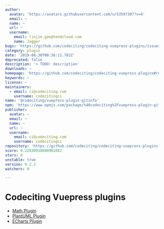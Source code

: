 ```yaml
---
author:
  avatar: 'https://avatars.githubusercontent.com/u/53597307?v=4'
  email: ~
  name: ~
  url: ~
  username:
    email: linjie.gao@tendcloud.com
    name: Jagger
bugs: 'https://github.com/codeciting/codeciting-vuepress-plugins/issues'
category: plugin
date: '2019-08-30T08:36:11.782Z'
deprecated: false
description: '> TODO: description'
downloads: ~
homepage: 'https://github.com/codeciting/codeciting-vuepress-plugins#readme'
keywords: ~
license: ~
maintainers:
  - email: ci@codeciting.com
    username: codecitingci
name: '@codeciting/vuepress-plugin-gitinfo'
npm: 'https://www.npmjs.com/package/%40codeciting%2Fvuepress-plugin-gitinfo'
publisher:
  avatar: ~
  email: ~
  name: ~
  url: ~
  username:
    email: ci@codeciting.com
    username: codecitingci
repository: 'https://github.com/codeciting/codeciting-vuepress-plugins'
score: 0.22830918080902082
stars: 0
unstable: true
version: 0.2.2
watchers: 0

---
```


# Codeciting Vuepress plugins

- [Math Plugin](packages/vuepress-plugin-math/README.md)
- [PlantUML Plugin](packages/vuepress-plugin-plantuml/README.md)
- [ECharts Plugin](packages/vuepress-plugin-echarts/README.md)
